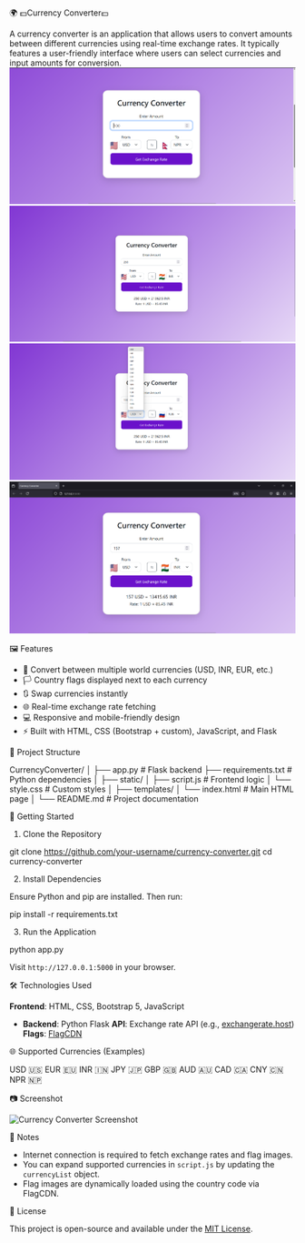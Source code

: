 🌍 💵Currency Converter💵

A currency converter is an application that allows users to convert amounts between different currencies using real-time exchange rates. It typically features a user-friendly interface where users can select currencies and input amounts for conversion.
![Screenshot](images/1.png)
![Screenshot](images/2.png)
![Screenshot](images/3.png)
![Screenshot](images/4.png)

 🖼️ Features

- 💱 Convert between multiple world currencies (USD, INR, EUR, etc.)
- 🏳️ Country flags displayed next to each currency
- 🔃 Swap currencies instantly
- 🌐 Real-time exchange rate fetching
- 💻 Responsive and mobile-friendly design
- ⚡ Built with HTML, CSS (Bootstrap + custom), JavaScript, and Flask



 📁 Project Structure


CurrencyConverter/
│
├── app.py                          # Flask backend
├── requirements.txt                # Python dependencies
│
├── static/
│   ├── script.js                   # Frontend logic
│   └── style.css                   # Custom styles
│
├── templates/
│   └── index.html                  # Main HTML page
│
└── README.md                       # Project documentation



 🚀 Getting Started

 1. Clone the Repository


git clone https://github.com/your-username/currency-converter.git
cd currency-converter


 2. Install Dependencies

Ensure Python and pip are installed. Then run:

pip install -r requirements.txt


3. Run the Application

python app.py


Visit `http://127.0.0.1:5000` in your browser.



 🛠 Technologies Used

**Frontend**: HTML, CSS, Bootstrap 5, JavaScript
* **Backend**: Python Flask
**API**: Exchange rate API (e.g., [exchangerate.host](https://exchangerate.host))
**Flags**: [FlagCDN](https://flagcdn.com)



 🌐 Supported Currencies (Examples)

 USD 🇺🇸
 EUR 🇪🇺
 INR 🇮🇳
 JPY 🇯🇵
 GBP 🇬🇧
 AUD 🇦🇺
 CAD 🇨🇦
 CNY 🇨🇳
 NPR 🇳🇵



 📷 Screenshot

![Currency Converter Screenshot](screenshots/currency-converter.png)

 📌 Notes

* Internet connection is required to fetch exchange rates and flag images.
* You can expand supported currencies in `script.js` by updating the `currencyList` object.
* Flag images are dynamically loaded using the country code via FlagCDN.

📄 License

This project is open-source and available under the [MIT License](LICENSE).

